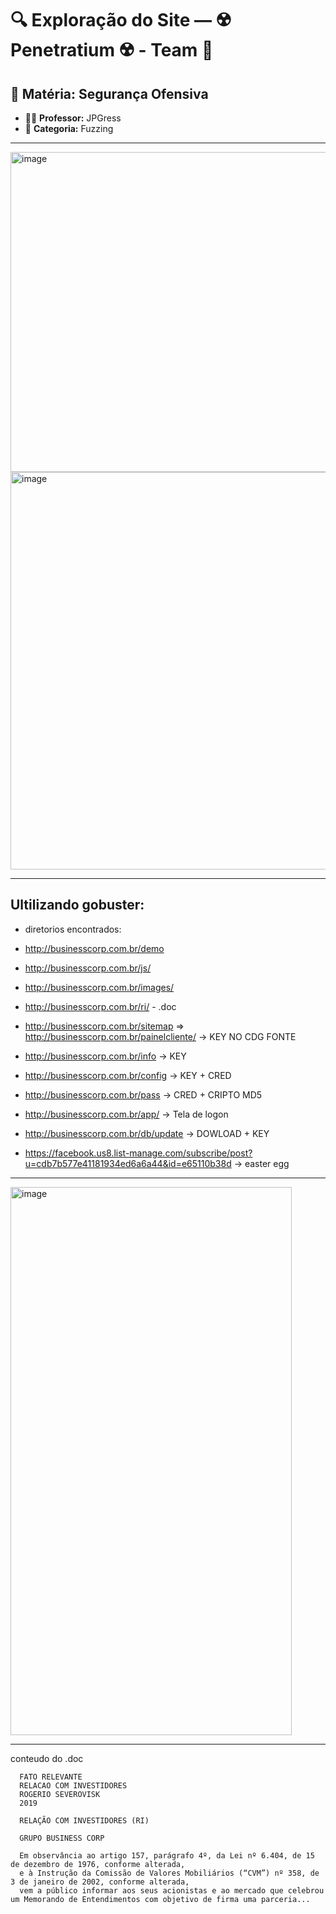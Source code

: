 # 🔍 Exploração do Site — ☢️ Penetratium ☢️ - Team 📡

## 📘 Matéria: Segurança Ofensiva

- 👨‍🏫 **Professor:** JPGress  
- 🧭 **Categoria:** Fuzzing

---

<img width="984" height="512" alt="image" src="https://github.com/user-attachments/assets/04c4300e-bbf8-4408-b0ff-3835dd3b282f" />

<img width="898" height="636" alt="image" src="https://github.com/user-attachments/assets/6857a9c7-b31f-4450-849a-9cc2721ebece" />

---

## Ultilizando gobuster:

- diretorios encontrados:
- http://businesscorp.com.br/demo 
- http://businesscorp.com.br/js/ 
- http://businesscorp.com.br/images/
- http://businesscorp.com.br/ri/ - .doc
- http://businesscorp.com.br/sitemap => http://businesscorp.com.br/painelcliente/ -> KEY NO CDG FONTE
- http://businesscorp.com.br/info -> KEY 
- http://businesscorp.com.br/config -> KEY + CRED
- http://businesscorp.com.br/pass -> CRED + CRIPTO MD5
- http://businesscorp.com.br/app/ -> Tela de logon
- http://businesscorp.com.br/db/update -> DOWLOAD + KEY 

- https://facebook.us8.list-manage.com/subscribe/post?u=cdb7b577e41181934ed6a6a44&id=e65110b38d -> easter egg

--- 

<img width="450" height="877" alt="image" src="https://github.com/user-attachments/assets/8e5491bd-4151-4455-9a26-a8237e249342" />

---

conteudo do .doc

```doc
  FATO RELEVANTE
  RELACAO COM INVESTIDORES
  ROGERIO SEVEROVISK
  2019
  
  RELAÇÃO COM INVESTIDORES (RI)
  
  GRUPO BUSINESS CORP

  Em observância ao artigo 157, parágrafo 4º, da Lei nº 6.404, de 15 de dezembro de 1976, conforme alterada, 
  e à Instrução da Comissão de Valores Mobiliários (“CVM”) nº 358, de 3 de janeiro de 2002, conforme alterada,
  vem a público informar aos seus acionistas e ao mercado que celebrou um Memorando de Entendimentos com objetivo de firma uma parceria...
```


